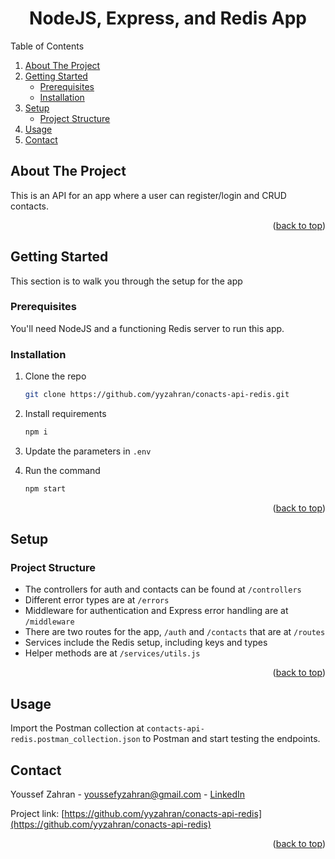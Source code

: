 <a name="readme-top"></a>
<h1 align="center">NodeJS, Express, and Redis App</h1>

  <p align="center">
    

  </p>
</div>

  <summary>Table of Contents</summary>
  <ol>
    <li>
      <a href="#about-the-project">About The Project</a>
    </li>
    <li>
      <a href="#getting-started">Getting Started</a>
      <ul>
        <li><a href="#prerequisites">Prerequisites</a></li>
        <li><a href="#installation">Installation</a></li>
      </ul>
    </li>
    <li>
      <a href="#setup">Setup</a>
      <ul>
        <li><a href="#project-structure">Project Structure</a></li>
      </ul>
    </li>
    <li><a href="#usage">Usage</a></li>
    <li><a href="#contact">Contact</a></li>
  </ol>

## About The Project

This is an API for an app where a user can register/login and CRUD contacts.

<p align="right">(<a href="#readme-top">back to top</a>)</p>

## Getting Started

This section is to walk you through the setup for the app

### Prerequisites

You'll need NodeJS and a functioning Redis server to run this app.

### Installation

1. Clone the repo
   ```sh
   git clone https://github.com/yyzahran/conacts-api-redis.git
   ```
2. Install requirements
   ```sh
   npm i
   ```
3. Update the parameters in `.env`

4. Run the command
   ```sh
   npm start
   ```

<p align="right">(<a href="#readme-top">back to top</a>)</p>


## Setup

### Project Structure

- The controllers for auth and contacts can be found at `/controllers`
- Different error types are at `/errors`
- Middleware for authentication and Express error handling are at `/middleware`
- There are two routes for the app, `/auth` and `/contacts` that are at `/routes`
- Services include the Redis setup, including keys and types
- Helper methods are at `/services/utils.js`

<p align="right">(<a href="#readme-top">back to top</a>)</p>

## Usage

Import the Postman collection at `contacts-api-redis.postman_collection.json` to Postman and start testing the endpoints.

## Contact

Youssef Zahran - youssefyzahran@gmail.com - [LinkedIn](https://www.linkedin.com/in/yzahran/)

Project link: [https://github.com/yyzahran/conacts-api-redis](https://github.com/yyzahran/conacts-api-redis)

<p align="right">(<a href="#readme-top">back to top</a>)</p>
